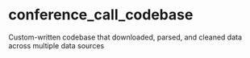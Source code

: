# conference_call_codebase
Custom-written codebase that downloaded, parsed, and cleaned data across multiple data sources
